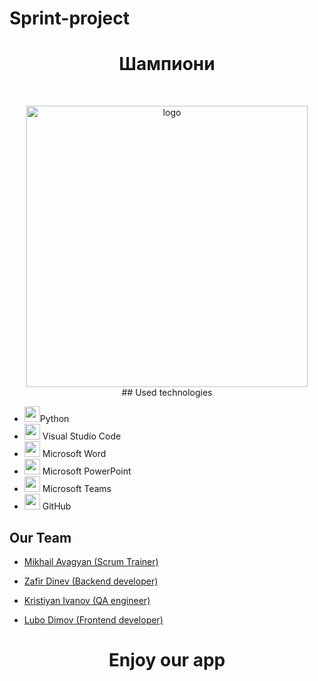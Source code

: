 # Sprint-project
<h1 align="center" >Шампиони</h1>
<br>
<p align="center">
<img src="https://img.freepik.com/premium-vector/champions-trophy-logo-with-star-championship_560109-649.jpg" alt="logo" height="450" width="450"> 

<br>
## Used technologies

- <img src="https://upload.wikimedia.org/wikipedia/commons/thumb/c/c3/Python-logo-notext.svg/800px-Python-logo-notext.svg.png" width="25" height="25">Python <br>
- <img src="https://upload.wikimedia.org/wikipedia/commons/thumb/9/9a/Visual_Studio_Code_1.35_icon.svg/2048px-Visual_Studio_Code_1.35_icon.svg.png" width="25" height="25"> Visual Studio Code <br>
- <img src="https://upload.wikimedia.org/wikipedia/commons/thumb/8/8d/Microsoft_Word_2013-2019_logo.svg/587px-Microsoft_Word_2013-2019_logo.svg.png?20221202081051" width="25" height="25"> Microsoft Word <br>
- <img src="https://upload.wikimedia.org/wikipedia/commons/thumb/0/0d/Microsoft_Office_PowerPoint_%282019%E2%80%93present%29.svg/640px-Microsoft_Office_PowerPoint_%282019%E2%80%93present%29.svg.png" width="25" height="25"> Microsoft PowerPoint <br>
- <img src="https://www.utoledo.edu/it/office365/images/Teams2020.png" width="25" height="25"> Microsoft Teams <br>
- <img src="https://seeklogo.com/images/G/github-logo-2E3852456C-seeklogo.com.png" width="25" height="25"> GitHub <br>

## Our Team

- <a href="https://github.com/MEAvagyan21"> Mikhail Avagyan (Scrum Trainer)</a> <br>
   
- <a href="https://github.com/ZBDinev21"> Zafir Dinev (Backend developer) </a><br>
  
- <a href="https://github.com/KDIvanov21"> Kristiyan Ivanov (QA engineer) </a><br>
  
- <a href="https://github.com/LKDimov21"> Lubo Dimov (Frontend developer) </a><br>

##
<h1 align="center" >Enjoy our app</h1>
